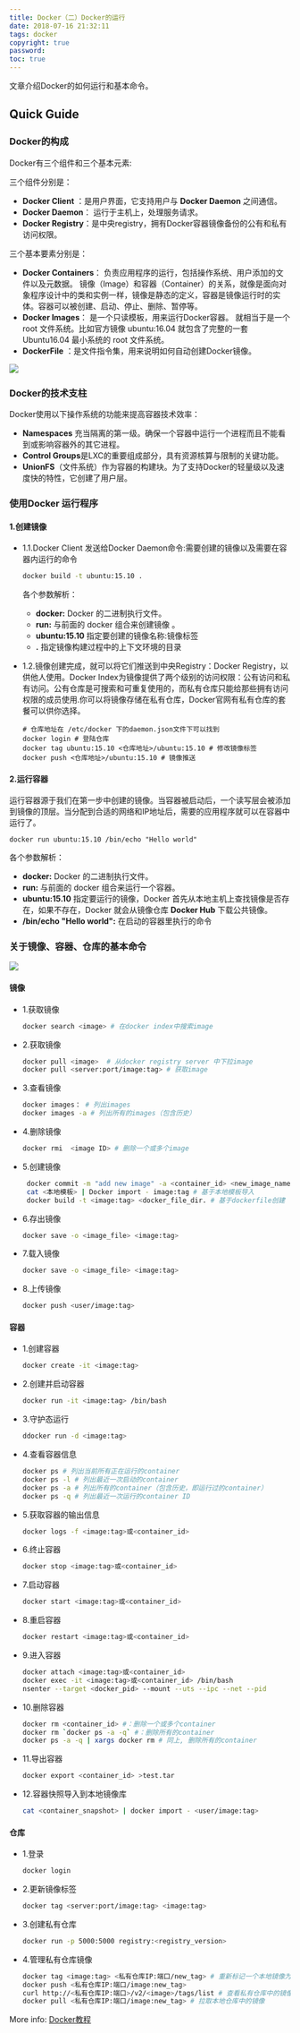 ```yaml
---
title: Docker（二）Docker的运行
date: 2018-07-16 21:32:11
tags: docker
copyright: true
password:
toc: true
---
```


文章介绍Docker的如何运行和基本命令。
<!--more-->

## Quick Guide

### Docker的构成

Docker有三个组件和三个基本元素:

三个组件分别是：

 - **Docker Client** ：是用户界面，它支持用户与 **Docker Daemon** 之间通信。 
 - **Docker Daemon**： 运行于主机上，处理服务请求。 
 - **Docker Registry**：是中央registry，拥有Docker容器镜像备份的公有和私有访问权限。


 三个基本要素分别是： 
 - **Docker Containers**： 负责应用程序的运行，包括操作系统、用户添加的文件以及元数据。 镜像（Image）和容器（Container）的关系，就像是面向对象程序设计中的类和实例一样，镜像是静态的定义，容器是镜像运行时的实体。容器可以被创建、启动、停止、删除、暂停等。
 - **Docker Images**： 是一个只读模板，用来运行Docker容器。 就相当于是一个 root 文件系统。比如官方镜像 ubuntu:16.04 就包含了完整的一套 Ubuntu16.04 最小系统的 root 文件系统。
 - **DockerFile** ：是文件指令集，用来说明如何自动创建Docker镜像。 


![](/image/Docker02/Docker02_001.png)

### Docker的技术支柱

Docker使用以下操作系统的功能来提高容器技术效率：

 - **Namespaces** 充当隔离的第一级。确保一个容器中运行一个进程而且不能看到或影响容器外的其它进程。 
 - **Control Groups**是LXC的重要组成部分，具有资源核算与限制的关键功能。 
 - **UnionFS**（文件系统）作为容器的构建块。为了支持Docker的轻量级以及速度快的特性，它创建了用户层。 



### 使用Docker 运行程序


#### 1.创建镜像


- 1.1.Docker Client 发送给Docker Daemon命令:需要创建的镜像以及需要在容器内运行的命令

  ```bash
  docker build -t ubuntu:15.10 .
  ```

  各个参数解析：

  - **docker:** Docker 的二进制执行文件。
  - **run:** 与前面的 docker 组合来创建镜像 。
  - **ubuntu:15.10** 指定要创建的镜像名称:镜像标签 
  - **.**  指定镜像构建过程中的上下文环境的目录 

  

- 1.2.镜像创建完成，就可以将它们推送到中央Registry：Docker Registry，以供他人使用。Docker Index为镜像提供了两个级别的访问权限：公有访问和私有访问。公有仓库是可搜索和可重复使用的，而私有仓库只能给那些拥有访问权限的成员使用.你可以将镜像存储在私有仓库，Docker官网有私有仓库的套餐可以供你选择。

  ```shell
  # 仓库地址在 /etc/docker 下的daemon.json文件下可以找到
  docker login # 登陆仓库
  docker tag ubuntu:15.10 <仓库地址>/ubuntu:15.10 # 修改镜像标签
  docker push <仓库地址>/ubuntu:15.10 # 镜像推送
  ```

#### 2.运行容器

运行容器源于我们在第一步中创建的镜像。当容器被启动后，一个读写层会被添加到镜像的顶层。当分配到合适的网络和IP地址后，需要的应用程序就可以在容器中运行了。 

```shell
docker run ubuntu:15.10 /bin/echo "Hello world"
```

各个参数解析：

- **docker:** Docker 的二进制执行文件。
- **run:** 与前面的 docker 组合来运行一个容器。
- **ubuntu:15.10** 指定要运行的镜像，Docker 首先从本地主机上查找镜像是否存在，如果不存在，Docker 就会从镜像仓库 **Docker Hub** 下载公共镜像。
- **/bin/echo "Hello world":** 在启动的容器里执行的命令



### 关于镜像、容器、仓库的基本命令

![](/image/Docker02/Docker02_002.png)


#### 镜像

* 1.获取镜像
  
    ```bash
    docker search <image> # 在docker index中搜索image
    ```

* 2.获取镜像
    ```bash
    docker pull <image>  # 从docker registry server 中下拉image
    docker pull <server:port/image:tag> # 获取image
	```

* 3.查看镜像
    ```bash
    docker images： # 列出images
    docker images -a # 列出所有的images（包含历史）
    ```

* 4.删除镜像
    ```bash
    docker rmi  <image ID> # 删除一个或多个image
    ```

* 5.创建镜像
    ```bash
     docker commit -m "add new image" -a <container_id> <new_image_name> # 基于已有镜像的容器创建
     cat <本地模板> | Docker import - image:tag # 基于本地模板导入
     docker build -t <image:tag> <docker_file_dir. # 基于dockerfile创建
    ```

* 6.存出镜像
    ```bash
    docker save -o <image_file> <image:tag>
    ```

* 7.载入镜像
    ```bash
    docker save -o <image_file> <image:tag>
    ```

* 8.上传镜像
    ```bash
    docker push <user/image:tag>
    ```


#### 容器

* 1.创建容器
    ```bash
    docker create -it <image:tag>
    ```

* 2.创建并启动容器
    ```bash
    docker run -it <image:tag> /bin/bash
    ```

* 3.守护态运行
    ```bash
    ddocker run -d <image:tag>
    ```

* 4.查看容器信息
    ```bash
    docker ps # 列出当前所有正在运行的container
    docker ps -l # 列出最近一次启动的container
    docker ps -a # 列出所有的container（包含历史，即运行过的container）
    docker ps -q # 列出最近一次运行的container ID
    ```

* 5.获取容器的输出信息
    ```bash
    docker logs -f <image:tag>或<container_id>
    ```

* 6.终止容器
    ```bash
    docker stop <image:tag>或<container_id>
    ```

* 7.启动容器
    ```bash
    docker start <image:tag>或<container_id>
    ```

* 8.重启容器

    ```bash
    docker restart <image:tag>或<container_id>
    ```

* 9.进入容器
    ```bash
    docker attach <image:tag>或<container_id>
    docker exec -it <image:tag>或<container_id> /bin/bash 
    nsenter --target <docker_pid> --mount --uts --ipc --net --pid
    ```

* 10.删除容器
    ```bash
    docker rm <container_id> #：删除一个或多个container
    docker rm `docker ps -a -q` #：删除所有的container
    docker ps -a -q | xargs docker rm # 同上, 删除所有的container
    ```

* 11.导出容器
    ```bash
    docker export <container_id> >test.tar
    ```

* 12.容器快照导入到本地镜像库
    ```bash
    cat <container_snapshot> | docker import - <user/image:tag>
    ```

#### 仓库

* 1.登录
    ```bash
    docker login
    ```

* 2.更新镜像标签
    ```bash
    docker tag <server:port/image:tag> <image:tag>
    ```

* 3.创建私有仓库
    ```bash
    docker run -p 5000:5000 registry:<registry_version>
    ```

* 4.管理私有仓库镜像
    ```bash
    docker tag <image:tag> <私有仓库IP:端口/new_tag> # 重新标记一个本地镜像为私有仓库的版本
    docker push <私有仓库IP:端口/image:new_tag>
    curl http://<私有仓库IP:端口>/v2/<image>/tags/list # 查看私有仓库中的镜像列表
    docker pull <私有仓库IP:端口/image:new_tag> # 拉取本地仓库中的镜像
    ```

More info: [Docker教程](https://www.flux7.com/tutorial/docker-tutorial-series-part-1-an-introduction-docker-components/)
